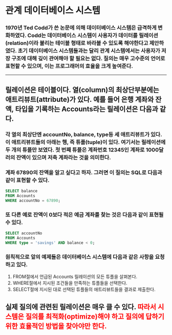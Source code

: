 # 관계 데이터베이스 시스템

### 1970년 Ted Codd가 쓴 논문에 의해 데이터베이스 시스템은 급격하게 변화하였다. Codd는 데이터베이스 시스템이 사용자가 데이터를 릴레이션(relation)이라 불리는 테이블 형태로 바라볼 수 있도록 해야한다고 제안하였다. 초기 데이터베이스 시스템들과는 달리 관계 시스템에서는 사용자가 저장 구조에 대해 깊이 관여해야 할 필요는 없다. 질의는 매우 고수준의 언어로 표현할 수 있으며, 이는 프로그래머의 효율을 크게 높여준다.

---

## 릴레이션은 테이블이다. 열(column)의 최상단부분에는 애트리뷰트(attribute)가 있다. 예를 들어 은행 계좌와 잔액, 타입을 기록하는 Accounts라는 릴레이션은 다음과 같다.



### 각 열의 최상단엔 accountNo, balance, type등 세 애트리뷰트가 있다. 이 애트리뷰트들의 아래는 행, 즉 튜플(tuple)이 있다. 여기서는 릴레이션에 두 개의 튜플만 보였다. 첫 번째 튜플은 계좌번호 12345인 계좌로 1000달러의 잔액이 있으며 저축 계좌라는 것을 의미한다.

### 계좌 67890의 잔액을 알고 싶다고 하자. 그러면 이 질의는 SQL로 다음과 같이 표현할 수 있다.

```sql
SELECT balance
FROM Accounts
WHERE accountNo = 67890;
```

### 또 다른 예로 잔액이 0보다 적은 예금 계좌를 찾는 것은 다음과 같이 표현될 수 있다.

```sql
SELECT accountNo
FROM Accounts
WHERE type = 'savings' AND balance < 0;
```

### 원칙적으로 앞의 예제들은 데이터베이스 시스템에 다음과 같은 사항을 요청하고 있다.

1. FROM절에서 언급된 Accounts 릴레이션의 모든 튜플을 살펴본다.
2. WHERE절에서 지시된 조건들을 만족하는 튜플들을 선택한다.
3. SELECT절에 지시된 대로 선택된 튜플들의 애트리뷰트들을 결과로 제출한다.

## 실제 질의에 관련된 릴레이션은 매우 클 수 있다. <span style="color:red"> 따라서 시스템은 질의를 최적화(optimize)해야 하고 질의에 답하기 위한 효율적인 방법을 찾아야만 한다.</span>